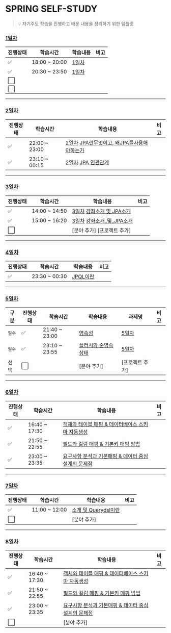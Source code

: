 # SPRING SELF-STUDY

> :bulb: 자기주도 학습을 진행하고 배운 내용을 정리하기 위한 템플릿

### [1일차](./1일차)

| 진행상태             | 학습시간      | 학습내용       | 비고 |
| -------------------- | ------------- | -------------- | ---- |
| :white_check_mark:   | 18:00 ~ 20:00 | [1일차](1일차) |      |
| :white_check_mark:   | 20:30 ~ 23:50 | [1일차](1일차) |      |
| :white_large_square: |               |                |      |
| :white_large_square: |               |                |      |

---

### [2일차](./2일차)

| 진행상태           | 학습시간      | 학습내용                                                                                              | 비고 |
| ------------------ | ------------- | ----------------------------------------------------------------------------------------------------- | ---- |
| :white_check_mark: | 22:00 ~ 23:00 | [2일차](2일차) [JPA란무엇이고, 왜JPA를사용해야하는가](./2일차/JPA란무엇이고,왜JPA를사용해야하는가.md) |      |
| :white_check_mark: | 23:10 ~ 00:15 | [2일차](2일차) [JPA 연관관계](./2일차/JPA연관관계.md)                                                 |      |

---

### [3일차](./자바ORM표준JPA프로그래밍-기본편)

| 진행상태             | 학습시간      | 학습내용                                                                                       | 비고 |
| -------------------- | ------------- | ---------------------------------------------------------------------------------------------- | ---- |
| :white_check_mark:   | 14:00 ~ 14:50 | [3일차](3일차) [강좌소개 및 JPA소개](./자바ORM표준JPA프로그래밍-기본편/강좌소개및JPA소개.md)   |      |
| :white_check_mark:   | 15:00 ~ 16:20 | [3일차](3일차) [강좌소개\_및\_JPA소개](./자바ORM표준JPA프로그래밍-기본편/강좌소개및JPA소개.md) |      |
| :white_large_square: |               | [분야 추가] [프로젝트 추가]                                                                    |      |

---

### [4일차](./자바ORM표준JPA프로그래밍-기본편)

| 진행상태           | 학습시간      | 학습내용                                              | 비고 |
| ------------------ | ------------- | ----------------------------------------------------- | ---- |
| :white_check_mark: | 23:30 ~ 00:30 | [JPQL이란](./자바ORM표준JPA프로그래밍-기본편/JPQL.md) |      |

---

### [5일차](./자바ORM표준JPA프로그래밍-기본편)

| 구분   | 진행상태             | 학습시간      | 학습내용                                                                       | 과제명                                                                | 비고 |
| ------ | -------------------- | ------------- | ------------------------------------------------------------------------------ | --------------------------------------------------------------------- | ---- |
| `필수` | :white_check_mark:   | 21:40 ~ 23:00 | [영속성](./자바ORM표준JPA프로그래밍-기본편/영속성관리_내부동작방식.md)         | [5일차](./자바ORM표준JPA프로그래밍-기본편/영속성관리_내부동작방식.md) |      |
| `필수` | :white_check_mark:   | 23:10 ~ 23:55 | [플러시와 준영속 상태](./자바ORM표준JPA프로그래밍-기본편/플러시_준영속상태.md) | [5일차](./자바ORM표준JPA프로그래밍-기본편/플러시_준영속상태.md)       |      |
| 선택   | :white_large_square: |               | [분야 추가]                                                                    | [프로젝트 추가]                                                       |      |

---

### [6일차](./자바ORM표준JPA프로그래밍-기본편)

| 진행상태           | 학습시간      | 학습내용                                                                                                                                | 비고 |
| ------------------ | ------------- | --------------------------------------------------------------------------------------------------------------------------------------- | ---- |
| :white_check_mark: | 16:40 ~ 17:30 | [객체와 테이블 매핑 & 데이터베이스 스키마 자동생성](./자바ORM표준JPA프로그래밍-기본편/객체와테이블매핑_데이터베이스_스키마_자동생성.md) |      |
| :white_check_mark: | 21:50 ~ 22:55 | [필드와 컬럼 매핑 & 기본키 매핑 방법](./자바ORM표준JPA프로그래밍-기본편/필드와_컬럼_매핑_기본키_매핑.md)                                |      |
| :white_check_mark: | 23:00 ~ 23:35 | [요구사항 분석과 기본매핑 & 데이터 중심 설계의 문제점](./자바ORM표준JPA프로그래밍-기본편/요구사항분석과_기본매핑.md)                    |      |

---

### [7일차](./실전!Querydsl)

| 진행상태             | 학습시간      | 학습내용                                                      | 비고 |
| -------------------- | ------------- | ------------------------------------------------------------- | ---- |
| :white_check_mark:   | 11:00 ~ 12:00 | [소개 및 Querydsl이란](./실전!Querydsl/소개및Querydsl이란.md) |      |
| :white_large_square: |               | [분야 추가]                                                   |      |

---

### [8일차](./자바ORM표준JPA프로그래밍-기본편)

| 진행상태             | 학습시간      | 학습내용                                                                                                                                | 비고 |
| -------------------- | ------------- | --------------------------------------------------------------------------------------------------------------------------------------- | ---- |
| :white_check_mark:   | 16:40 ~ 17:30 | [객체와 테이블 매핑 & 데이터베이스 스키마 자동생성](./자바ORM표준JPA프로그래밍-기본편/객체와테이블매핑_데이터베이스_스키마_자동생성.md) |      |
| :white_check_mark:   | 21:50 ~ 22:55 | [필드와 컬럼 매핑 & 기본키 매핑 방법](./자바ORM표준JPA프로그래밍-기본편/필드와_컬럼_매핑_기본키_매핑.md)                                |      |
| :white_check_mark:   | 23:00 ~ 23:35 | [요구사항 분석과 기본매핑 & 데이터 중심 설계의 문제점](./자바ORM표준JPA프로그래밍-기본편/요구사항분석과_기본매핑.md)                    |      |
| :white_large_square: |               | [분야 추가]                                                                                                                             |      |
